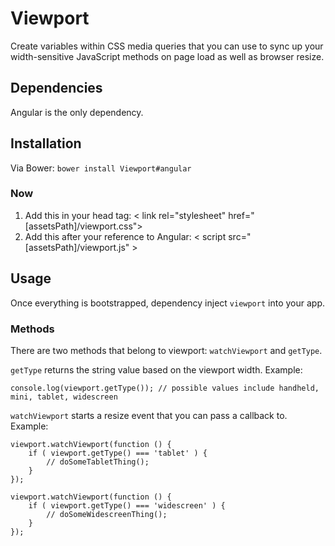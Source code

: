 Viewport
========

Create variables within CSS media queries that you can use to sync up your width-sensitive JavaScript methods on page load as well as browser resize.

## Dependencies ##

Angular is the only dependency.

## Installation ##

Via Bower: <code>bower install Viewport#angular</code>

### Now ###
1. Add this in your head tag:
    < link rel="stylesheet" href="[assetsPath]/viewport.css">
2. Add this after your reference to Angular:
    < script src="[assetsPath]/viewport.js" ></script >

## Usage ##

Once everything is bootstrapped, dependency inject <code>viewport</code> into your app.

### Methods ###

There are two methods that belong to viewport: <code>watchViewport</code> and <code>getType</code>.

<code>getType</code> returns the string value based on the viewport width. Example:

    console.log(viewport.getType()); // possible values include handheld, mini, tablet, widescreen

<code>watchViewport</code> starts a resize event that you can pass a callback to. Example:

    viewport.watchViewport(function () {
        if ( viewport.getType() === 'tablet' ) {
            // doSomeTabletThing();
        }
    });

    viewport.watchViewport(function () {
        if ( viewport.getType() === 'widescreen' ) {
            // doSomeWidescreenThing();
        }
    });

